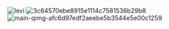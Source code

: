 ![levi](https://user-images.githubusercontent.com/55863344/113024001-72ba0f80-91b0-11eb-9fbc-522997dd6969.gif)
![3c64570ebe8915e1114c7581536b29b8](https://user-images.githubusercontent.com/55863344/113023122-85801480-91af-11eb-89a8-76cb8df60280.gif)
![main-qimg-afc6d97edf2aeebe5b3544e5e00c1259](https://user-images.githubusercontent.com/55863344/113023468-db54bc80-91af-11eb-899c-fb62050af442.gif)




